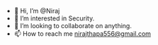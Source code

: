 - 👋 Hi, I’m @Niraj
- 👀 I’m interested in Security.
- 💞️ I’m looking to collaborate on anything.
- 📫 How to reach me nirajthapa556@gmail.com

<!---
Niraj47/Niraj47 is a ✨ special ✨ repository because its `README.md` (this file) appears on your GitHub profile.
You can click the Preview link to take a look at your changes.
--->
